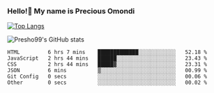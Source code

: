 ### Hello!👋 My name is Precious Omondi 

[![Top Langs](https://github-readme-stats.vercel.app/api/top-langs/?username=Presho99&langs_count=8&theme=dark)](https://github.com/Presho99/github-readme-stats)

![Presho99's GitHub stats](https://github-readme-stats.vercel.app/api?username=Presho99&show_icons=true&theme=dark)

<!--START_SECTION:waka-->

```text
HTML         6 hrs 7 mins    █████████████░░░░░░░░░░░░   52.18 %
JavaScript   2 hrs 44 mins   ██████░░░░░░░░░░░░░░░░░░░   23.43 %
CSS          2 hrs 44 mins   █████▓░░░░░░░░░░░░░░░░░░░   23.31 %
JSON         6 mins          ▒░░░░░░░░░░░░░░░░░░░░░░░░   00.99 %
Git Config   0 secs          ░░░░░░░░░░░░░░░░░░░░░░░░░   00.06 %
Other        0 secs          ░░░░░░░░░░░░░░░░░░░░░░░░░   00.02 %
```

<!--END_SECTION:waka-->

